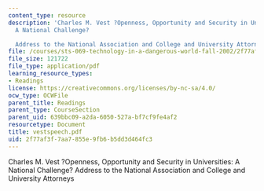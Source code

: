 ```yaml
---
content_type: resource
description: 'Charles M. Vest ?Openness, Opportunity and Security in Universities:
  A National Challenge?

  Address to the National Association and College and University Attorneys'
file: /courses/sts-069-technology-in-a-dangerous-world-fall-2002/2f77af3f7aa7855e9fb6b5dd3d464fc3_vestspeech.pdf
file_size: 121722
file_type: application/pdf
learning_resource_types:
- Readings
license: https://creativecommons.org/licenses/by-nc-sa/4.0/
ocw_type: OCWFile
parent_title: Readings
parent_type: CourseSection
parent_uid: 639bbc09-a2da-6050-527a-bf7cf9fe4af2
resourcetype: Document
title: vestspeech.pdf
uid: 2f77af3f-7aa7-855e-9fb6-b5dd3d464fc3
---
```

Charles M. Vest ?Openness, Opportunity and Security in Universities: A National Challenge?
Address to the National Association and College and University Attorneys